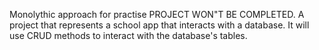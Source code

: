 Monolythic approach for practise PROJECT WON"T BE COMPLETED.
A project that represents a school app that interacts with a database. 
It will use CRUD methods to interact with the database's tables.
